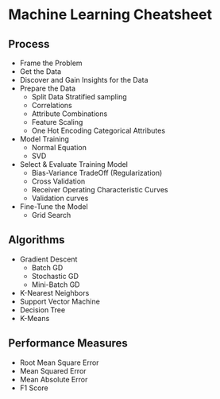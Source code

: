 # Machine Learning Cheatsheet

## Process
- Frame the Problem
- Get the Data
- Discover and Gain Insights for the Data
- Prepare the Data
  - Split Data Stratified sampling
  - Correlations
  - Attribute Combinations
  - Feature Scaling
  - One Hot Encoding Categorical Attributes
- Model Training
  - Normal Equation
  - SVD
- Select & Evaluate Training Model
  - Bias-Variance TradeOff (Regularization)
  - Cross Validation
  - Receiver Operating Characteristic Curves
  - Validation curves
- Fine-Tune the Model
  - Grid Search

## Algorithms
- Gradient Descent
  - Batch GD
  - Stochastic GD
  - Mini-Batch GD
- K-Nearest Neighbors
- Support Vector Machine
- Decision Tree
- K-Means
## Performance Measures
- Root Mean Square Error
- Mean Squared Error
- Mean Absolute Error
- F1 Score
